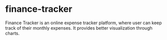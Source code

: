 # finance-tracker
Finance Tracker is an online expense tracker platform, where user can keep track of their monthly expenses. It provides better visualization through charts.
